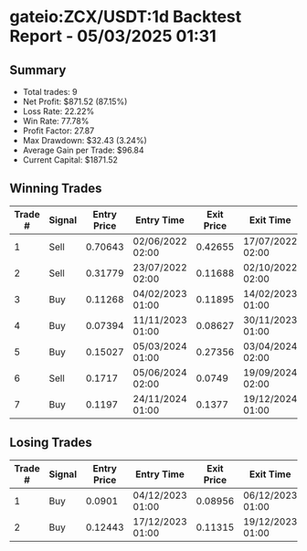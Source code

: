 # gateio:ZCX/USDT:1d Backtest Report - 05/03/2025 01:31
## Summary

- Total trades: 9
- Net Profit: $871.52 (87.15%)
- Loss Rate: 22.22%
- Win Rate: 77.78%
- Profit Factor: 27.87
- Max Drawdown: $32.43 (3.24%)
- Average Gain per Trade: $96.84
- Current Capital: $1871.52

## Winning Trades

| Trade # | Signal | Entry Price | Entry Time | Exit Price | Exit Time | Gain |
|---------|--------|-------------|------------|------------|-----------|------|
| 1 | Sell | 0.70643 | 02/06/2022 02:00 | 0.42655 | 17/07/2022 02:00 | $99.05 |
| 2 | Sell | 0.31779 | 23/07/2022 02:00 | 0.11688 | 02/10/2022 02:00 | $173.71 |
| 3 | Buy | 0.11268 | 04/02/2023 01:00 | 0.11895 | 14/02/2023 01:00 | $17.71 |
| 4 | Buy | 0.07394 | 11/11/2023 01:00 | 0.08627 | 30/11/2023 01:00 | $53.80 |
| 5 | Buy | 0.15027 | 05/03/2024 01:00 | 0.27356 | 03/04/2024 02:00 | $269.07 |
| 6 | Sell | 0.1717 | 05/06/2024 02:00 | 0.0749 | 19/09/2024 02:00 | $222.82 |
| 7 | Buy | 0.1197 | 24/11/2024 01:00 | 0.1377 | 19/12/2024 01:00 | $67.81 |


## Losing Trades

| Trade # | Signal | Entry Price | Entry Time | Exit Price | Exit Time | Loss |
|---------|--------|-------------|------------|------------|-----------|------|
| 1 | Buy | 0.0901 | 04/12/2023 01:00 | 0.08956 | 06/12/2023 01:00 | $2.01 |
| 2 | Buy | 0.12443 | 17/12/2023 01:00 | 0.11315 | 19/12/2023 01:00 | $30.42 |
